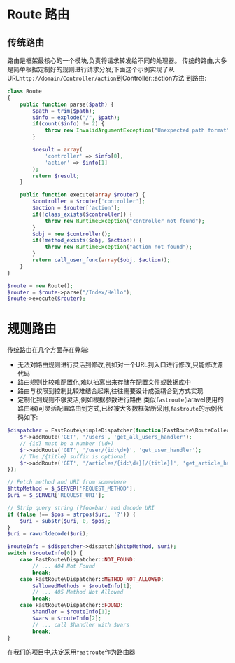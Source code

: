 # Route 路由
## 传统路由
路由是框架最核心的一个模块,负责将请求转发给不同的处理器。
传统的路由,大多是简单根据定制好的规则进行请求分发;下面这个示例实现了从URL`http://domain/Controller/action`到Controller::action方法
到路由:
```php
class Route
{
    public function parse($path) {
        $path = trim($path);
        $info = explode("/", $path);
        if(count($info) != 2) {
            throw new InvalidArgumentException("Unexpected path format");
        }

        $result = array(
            'controller' => $info[0],
            'action' => $info[1]
        );
        return $result;
    }

    public function execute(array $router) {
        $controller = $router['controller'];
        $action = $router['action'];
        if(!class_exists($controller)) {
            throw new RuntimeException("controller not found");
        }
        $obj = new $controller();
        if(!method_exists($obj, $action)) {
            throw new RuntimeException("action not found");
        }
        return call_user_func(array($obj, $action));
    }
}

$route = new Route();
$router = $route->parse("/Index/Hello");
$route->execute($router);
```

# 规则路由
传统路由在几个方面存在弊端:
+ 无法对路由规则进行灵活到修改,例如对一个URL到入口进行修改,只能修改源代码
+ 路由规则比较难配置化,难以抽离出来存储在配置文件或数据库中
+ 路由与权限到控制比较难结合起来,往往需要设计成强耦合到方式实现
+ 定制化到规则不够灵活,例如根据参数进行路由
类似`fastroute`(laravel使用的路由器)可灵活配置路由到方式,已经被大多数框架所采用,`fastroute`的示例代码如下:
```php
$dispatcher = FastRoute\simpleDispatcher(function(FastRoute\RouteCollector $r) {
    $r->addRoute('GET', '/users', 'get_all_users_handler');
    // {id} must be a number (\d+)
    $r->addRoute('GET', '/user/{id:\d+}', 'get_user_handler');
    // The /{title} suffix is optional
    $r->addRoute('GET', '/articles/{id:\d+}[/{title}]', 'get_article_handler');
});

// Fetch method and URI from somewhere
$httpMethod = $_SERVER['REQUEST_METHOD'];
$uri = $_SERVER['REQUEST_URI'];

// Strip query string (?foo=bar) and decode URI
if (false !== $pos = strpos($uri, '?')) {
    $uri = substr($uri, 0, $pos);
}
$uri = rawurldecode($uri);

$routeInfo = $dispatcher->dispatch($httpMethod, $uri);
switch ($routeInfo[0]) {
    case FastRoute\Dispatcher::NOT_FOUND:
        // ... 404 Not Found
        break;
    case FastRoute\Dispatcher::METHOD_NOT_ALLOWED:
        $allowedMethods = $routeInfo[1];
        // ... 405 Method Not Allowed
        break;
    case FastRoute\Dispatcher::FOUND:
        $handler = $routeInfo[1];
        $vars = $routeInfo[2];
        // ... call $handler with $vars
        break;
}
```

在我们的项目中,决定采用`fastroute`作为路由器